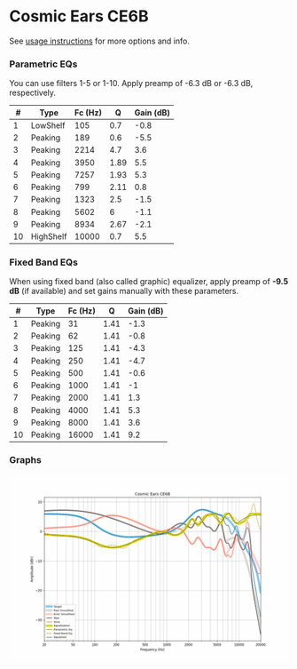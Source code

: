 # Cosmic Ears CE6B
See [usage instructions](https://github.com/jaakkopasanen/AutoEq#usage) for more options and info.

### Parametric EQs
You can use filters 1-5 or 1-10. Apply preamp of -6.3 dB or -6.3 dB, respectively.

|   # | Type      |   Fc (Hz) |    Q |   Gain (dB) |
|-----|-----------|-----------|------|-------------|
|   1 | LowShelf  |       105 | 0.7  |        -0.8 |
|   2 | Peaking   |       189 | 0.6  |        -5.5 |
|   3 | Peaking   |      2214 | 4.7  |         3.6 |
|   4 | Peaking   |      3950 | 1.89 |         5.5 |
|   5 | Peaking   |      7257 | 1.93 |         5.3 |
|   6 | Peaking   |       799 | 2.11 |         0.8 |
|   7 | Peaking   |      1323 | 2.5  |        -1.5 |
|   8 | Peaking   |      5602 | 6    |        -1.1 |
|   9 | Peaking   |      8934 | 2.67 |        -2.1 |
|  10 | HighShelf |     10000 | 0.7  |         5.5 |

### Fixed Band EQs
When using fixed band (also called graphic) equalizer, apply preamp of **-9.5 dB** (if available) and set gains manually with these parameters.

|   # | Type    |   Fc (Hz) |    Q |   Gain (dB) |
|-----|---------|-----------|------|-------------|
|   1 | Peaking |        31 | 1.41 |        -1.3 |
|   2 | Peaking |        62 | 1.41 |        -0.8 |
|   3 | Peaking |       125 | 1.41 |        -4.3 |
|   4 | Peaking |       250 | 1.41 |        -4.7 |
|   5 | Peaking |       500 | 1.41 |        -0.6 |
|   6 | Peaking |      1000 | 1.41 |        -1   |
|   7 | Peaking |      2000 | 1.41 |         1.3 |
|   8 | Peaking |      4000 | 1.41 |         5.3 |
|   9 | Peaking |      8000 | 1.41 |         3.6 |
|  10 | Peaking |     16000 | 1.41 |         9.2 |

### Graphs
![](./Cosmic%20Ears%20CE6B.png)
